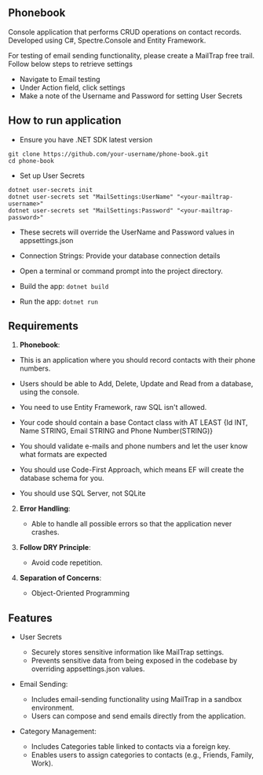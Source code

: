 ## Phonebook

Console application that performs CRUD operations on contact records.
Developed using C#, Spectre.Console and Entity Framework.

For testing of email sending functionality, please create a MailTrap free trail.
Follow below steps to retrieve settings

- Navigate to Email testing
- Under Action field, click settings
- Make a note of the Username and Password for setting User Secrets

## How to run application

- Ensure you have .NET SDK latest version

```
git clone https://github.com/your-username/phone-book.git
cd phone-book
```

- Set up User Secrets

```
dotnet user-secrets init
dotnet user-secrets set "MailSettings:UserName" "<your-mailtrap-username>"
dotnet user-secrets set "MailSettings:Password" "<your-mailtrap-password>"
```

- These secrets will override the UserName and Password values in appsettings.json

- Connection Strings: Provide your database connection details

- Open a terminal or command prompt into the project directory.
- Build the app:
  `dotnet build`
- Run the app:
  `dotnet run`

## Requirements

1. **Phonebook**:

- This is an application where you should record contacts with their phone numbers.

- Users should be able to Add, Delete, Update and Read from a database, using the console.

- You need to use Entity Framework, raw SQL isn't allowed.

- Your code should contain a base Contact class with AT LEAST {Id INT, Name STRING, Email STRING and Phone Number(STRING)}

- You should validate e-mails and phone numbers and let the user know what formats are expected

- You should use Code-First Approach, which means EF will create the database schema for you.

- You should use SQL Server, not SQLite

2. **Error Handling**:

   - Able to handle all possible errors so that the application never crashes.

3. **Follow DRY Principle**:

   - Avoid code repetition.

4. **Separation of Concerns**:

   - Object-Oriented Programming

## Features

- User Secrets

  - Securely stores sensitive information like MailTrap settings.
  - Prevents sensitive data from being exposed in the codebase by overriding appsettings.json values.

- Email Sending:

  - Includes email-sending functionality using MailTrap in a sandbox environment.
  - Users can compose and send emails directly from the application.

- Category Management:

  - Includes Categories table linked to contacts via a foreign key.
  - Enables users to assign categories to contacts (e.g., Friends, Family, Work).
